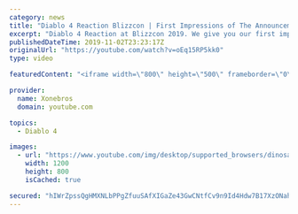 ```yaml
---
category: news
title: "Diablo 4 Reaction Blizzcon | First Impressions of The Announcement"
excerpt: "Diablo 4 Reaction at Blizzcon 2019. We give you our first impressions of the announcement and trailers shown. Business Inquiry ..."
publishedDateTime: 2019-11-02T23:23:17Z
originalUrl: "https://youtube.com/watch?v=oEq15RP5kk0"
type: video

featuredContent: "<iframe width=\"800\" height=\"500\" frameborder=\"0\" src=\"https://www.youtube.com/embed/oEq15RP5kk0\" allow=\"accelerometer; autoplay; encrypted-media; gyroscope; picture-in-picture\" allowfullscreen></iframe>"

provider:
  name: Xonebros
  domain: youtube.com

topics:
  - Diablo 4

images:
  - url: "https://www.youtube.com/img/desktop/supported_browsers/dinosaur.png"
    width: 1200
    height: 800
    isCached: true

secured: "hIWrZpssQgHMXNLbPPgZfuuSAfXIGaZe43GwCNtfCv9n9Id4Hdw7B17XzONah9wMw3Tdv/3TAWDDXPrKPBO9AUZvjxXMAAbkpRwh8fF3IQxyJSdA5bIrniPXGB4zlhSF/uAeUlLIwCnhZxxjCLbsfIo7hmDtjLjOPd6Q5gZplTKM6TypdXtB01NyH5P7I1btwKDb83u3P1eVNcjogWcIJ5EjkzOREQz4DLcZmkBhVN3kLpUraw6PRxQomTttWAnsiMiOjrpgtiALAethicnzrpGESuTwTeO/Qg3lvWtAH8ySW2ag5PIMdKBKKfmOTedml39dE5wObxCQOxRk0dgFhOq7yvS7SgIcxlgdxp1kRjj1XGqLzomUgwsFNrhJbPsidJyV+jvYxPTeveZge/0ExQ==;jAGQIL+EsssqMTd00ycoIg=="
---
```


